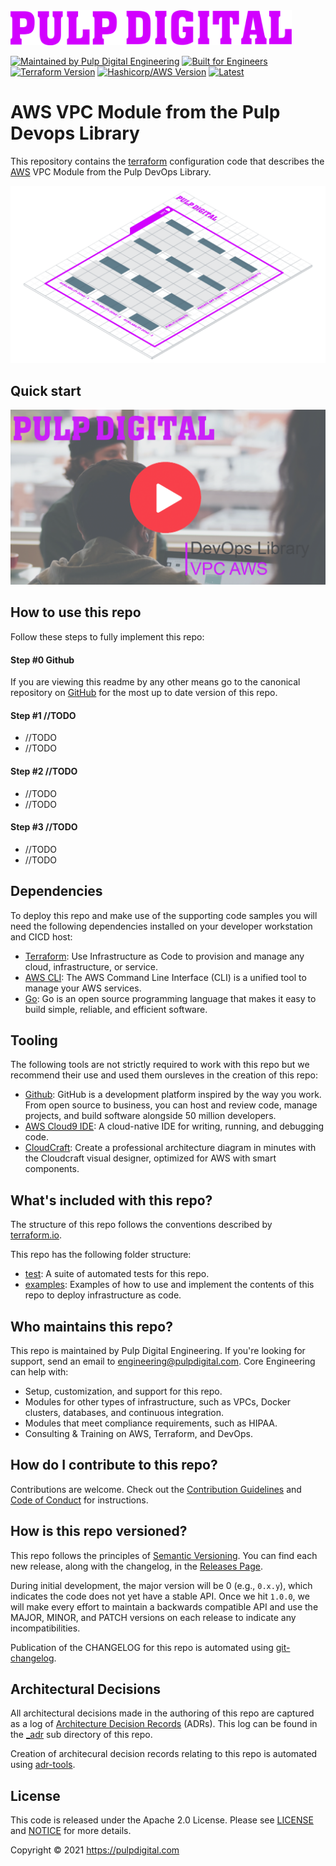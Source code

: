 <a href="https://pulpdigital.com/" target="_blank">
<img src="_assets/logo.png" width="450" />
</a>

[![Maintained by Pulp Digital Engineering](https://img.shields.io/badge/maintained%20by-pulp%20digital%20engineering-D200FF?style=flat-square)](https://pulpdigital.com/) 
[![Built for Engineers](https://img.shields.io/badge/project-devops%20library-fa4952?style=flat-square)](https://www.pulpdigital.com/library)
[![Terraform Version](https://img.shields.io/badge/terraform-=>%200.14.7-green?style=flat-square)](https://github.com/hashicorp/terraform) 
[![Hashicorp/AWS Version](https://img.shields.io/badge/hashicorp/aws-=>%203.0-green?style=flat-square)](https://github.com/hashicorp/terraform-provider-aws) 
[![Latest](https://img.shields.io/badge/latest-0.0.0-green?style=flat-square)](../../releases) 

# AWS VPC Module from the Pulp Devops Library
This repository contains the [terraform](https://www.terraform.io/) configuration code that describes the [AWS](https://aws.amazon.com/) VPC Module from the Pulp DevOps Library.

![aws vpc](_docs/architecture.png)


## Quick start

[![Quick Start Video](/_assets/video-graphics.png)](https://www.youtube.com/watch?v=dQw4w9WgXcQ)

## How to use this repo

Follow these steps to fully implement this repo:

#### Step #0 Github
If you are viewing this readme by any other means go to the canonical repository on [GitHub](https://github.com/pulp-digital-private/pulp-devops-library-iac-vpc-aws) for the most up to date version of this repo.

#### Step #1 //TODO
- //TODO
- //TODO

#### Step #2 //TODO
- //TODO
- //TODO

#### Step #3 //TODO
- //TODO
- //TODO


## Dependencies

To deploy this repo and make use of the supporting code samples you will need the following dependencies installed on your developer workstation and CICD host:
- [Terraform](https://www.terraform.io/): Use Infrastructure as Code to provision and manage any cloud, infrastructure, or service.
- [AWS CLI](https://aws.amazon.com/cli/): The AWS Command Line Interface (CLI) is a unified tool to manage your AWS services.
- [Go](https://golang.org/): Go is an open source programming language that makes it easy to build simple, reliable, and efficient software.

## Tooling

The following tools are not strictly required to work with this repo but we recommend their use and used them oursleves in the creation of this repo:
- [Github](https://github.com): GitHub is a development platform inspired by the way you work. From open source to business, you can host and review code, manage projects, and build software alongside 50 million developers.
- [AWS Cloud9 IDE](https://aws.amazon.com/cloud9/): A cloud-native IDE for writing, running, and debugging code. 
- [CloudCraft](https://cloudcraft.co/): Create a professional architecture diagram in minutes with the Cloudcraft visual designer, optimized for AWS with smart components.

## What's included with this repo?

The structure of this repo follows the conventions described by [terraform.io](https://www.terraform.io/docs/language/modules/develop/structure.html).

This repo has the following folder structure:

- [test](/test): A suite of automated tests for this repo.
- [examples](/examples): Examples of how to use and implement the contents of this repo to deploy infrastructure as code.

## Who maintains this repo?

This repo is maintained by Pulp Digital Engineering. If you're looking for support, send an email to [engineering@pulpdigital.com](mailto:engineering@pulpdigital.com?subject=DevOps%20Library%20VPC%20AWS).
Core Engineering can help with:

- Setup, customization, and support for this repo.
- Modules for other types of infrastructure, such as VPCs, Docker clusters, databases, and continuous integration.
- Modules that meet compliance requirements, such as HIPAA.
- Consulting & Training on AWS, Terraform, and DevOps.

## How do I contribute to this repo?

Contributions are welcome. Check out the
[Contribution Guidelines](/CONTRIBUTING.md) and 
[Code of Conduct](/CONDUCT.md) for instructions.

## How is this repo versioned?

This repo follows the principles of [Semantic Versioning](http://semver.org/). You can find each new release,
along with the changelog, in the [Releases Page](../../releases).

During initial development, the major version will be 0 (e.g., `0.x.y`), which indicates the code does not yet have a
stable API. Once we hit `1.0.0`, we will make every effort to maintain a backwards compatible API and use the MAJOR,
MINOR, and PATCH versions on each release to indicate any incompatibilities.

Publication of the CHANGELOG for this repo is automated using [git-changelog](https://github.com/git-chglog/git-chglog).

## Architectural Decisions

All architectural decisions made in the authoring of this repo are captured as a log of [Architecture Decision Records](http://thinkrelevance.com/blog/2011/11/15/documenting-architecture-decisions) (ADRs). This log can be found in the [_adr](/_adr) sub directory of this repo.

Creation of architecural decision records relating to this repo is automated using [adr-tools](https://github.com/npryce/adr-tools).

## License

This code is released under the Apache 2.0 License. Please see
[LICENSE](/LICENSE) and
[NOTICE](/NOTICE) for more details.

Copyright &copy; 2021 https://pulpdigital.com
